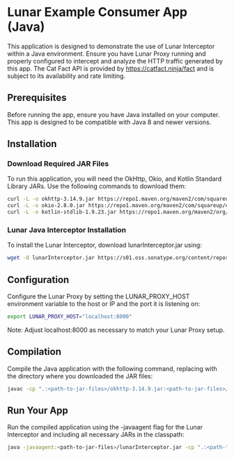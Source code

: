 # Lunar Example Consumer App (Java)

This application is designed to demonstrate the use of Lunar Interceptor within a Java environment. Ensure you have Lunar Proxy running and properly configured to intercept and analyze the HTTP traffic generated by this app.
The Cat Fact API is provided by https://catfact.ninja/fact and is subject to its availability and rate limiting.

## Prerequisites

Before running the app, ensure you have Java installed on your computer. This app is designed to be compatible with Java 8 and newer versions.

## Installation
### Download Required JAR Files

To run this application, you will need the OkHttp, Okio, and Kotlin Standard Library JARs. Use the following commands to download them:

```bash
curl -L -o okhttp-3.14.9.jar https://repo1.maven.org/maven2/com/squareup/okhttp3/okhttp/3.14.9/okhttp-3.14.9.jar
curl -L -o okio-2.8.0.jar https://repo1.maven.org/maven2/com/squareup/okio/okio/2.8.0/okio-2.8.0.jar
curl -L -o kotlin-stdlib-1.9.23.jar https://repo1.maven.org/maven2/org/jetbrains/kotlin/kotlin-stdlib/1.9.23/kotlin-stdlib-1.9.23.jar
```

### Lunar Java Interceptor Installation

To install the Lunar Interceptor, download lunarInterceptor.jar using:
```bash
wget -O lunarInterceptor.jar https://s01.oss.sonatype.org/content/repositories/releases/dev/lunar/interceptor/lunar-interceptor/0.1.1/lunar-interceptor-0.1.1.jar
```

## Configuration
Configure the Lunar Proxy by setting the LUNAR_PROXY_HOST environment variable to the host or IP and the port it is listening on:

```bash
export LUNAR_PROXY_HOST="localhost:8000"
```
Note: Adjust localhost:8000 as necessary to match your Lunar Proxy setup.

## Compilation
Compile the Java application with the following command, replacing <path-to-jar-files> with the directory where you downloaded the JAR files:

```bash
javac -cp ".:<path-to-jar-files>/okhttp-3.14.9.jar:<path-to-jar-files>/okio-2.8.0.jar:<path-to-jar-files>/kotlin-stdlib-1.9.23.jar" Main.java
```

## Run Your App
Run the compiled application using the -javaagent flag for the Lunar Interceptor and including all necessary JARs in the classpath:

```bash
java -javaagent:<path-to-jar-files>/lunarInterceptor.jar -cp ".:<path-to-jar-files>/okhttp-3.14.9.jar:<path-to-jar-files>/okio-2.8.0.jar:<path-to-jar-files>/kotlin-stdlib-1.9.23.jar" Main
```